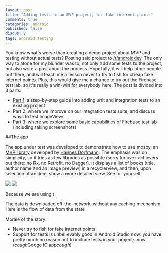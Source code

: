 ```yaml
---
layout: post
title: "Adding tests to an MVP project, for fake internet points"
comments: true
categories: android
published: false
disqus: y
tags: android testing
---
```


You know what's worse than creating a demo project about MVP and testing without actual tests? Posting said project to [/r/androiddev](https://www.reddit.com/r/androiddev/comments/526gds/stepbystep_introduction_to_mvp_on_android/). The only way to atone for my blunder was to, not only add some tests to the project, but also write a post about the process. Hopefully, it will help other people out there, and will teach me a lesson never to try to fish for cheap fake internet points. Plus, this would give me a chance to try out the Firebase test lab, so it's really a win-win for everybody here. The post is divided into 3 parts:

- [Part 1](http://verybadalloc.com/android/2016/09/12/adding-tests-to-MVP-project/): a step-by-step guide into adding unit and integration tests to an existing project
- Part 2: where we improve on our integration tests suite, and discuss ways to test ImageViews
- Part 3: where we explore some basic capabilities of Firebase test lab (including taking screenshots)

##The app

The app under test was developed to demonstrate how to use mosby, an [MVP library](http://hannesdorfmann.com/mosby/) developed by [Hannes Dorfmann](https://twitter.com/sockeqwe). The emphasis was on simplicity, so it tries as few libraries as possible (sorry for over-achievers out there: no Rx, no Retrofit, no Dagger). It displays a list of books (title, author name and an image preview) in a recyclerview, and then, upon selection of an item, show a more detailed view. See for yourself:

<img src="/images/master_view_MosbyBooksSampleDemo.PNG" />

<img src="/images/detail_view_MosbyBooksSampleDemo.PNG" />

Because we are using t

The data is downloaded off-the-network, without any caching mechanism. Here is the flow of data from the state 

Morale of the story:

- Never try to fish for fake internet points 
- Support for tests is unbelievably good in Android Studio now: you have pretty much no reason not to include tests in your projects now (*cough*Googe IO app*cough*)
